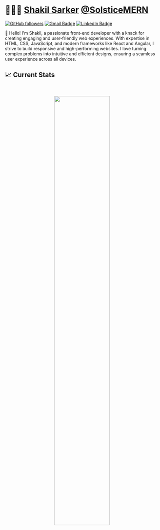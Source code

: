 # 👨🏻‍💻 [Shakil Sarker](https://shakildev.vercel.app/) [@SolsticeMERN](https://shakildev.vercel.app/)

[![GitHub followers](https://img.shields.io/github/followers/SolsticeMERN?label=Follow&style=social)](https://github.com/SolsticeMERN/?tab=follow)
[![Gmail Badge](https://img.shields.io/badge/-sakil.khan882.sk@gmail.com-c14438?style=social&logo=Gmail&logoColor=red&link=mailto:sakil.khan882.sk@gmail.com)](mailto:sakil.khan882.sk@gmail.com)
[![LinkedIn Badge](https://img.shields.io/badge/-LinkedIn-blue?style=social&logo=Linkedin&logoColor=blue&link=https://www.linkedin.com/in/shakil-sarker/)](https://www.linkedin.com/in/shakil-sarker/)

:wave: Hello! I'm Shakil, a passionate front-end developer with a knack for creating engaging and user-friendly web experiences. With expertise in HTML, CSS, JavaScript, and modern frameworks like React and Angular, I strive to build responsive and high-performing websites. I love turning complex problems into intuitive and efficient designs, ensuring a seamless user experience across all devices.

## :chart_with_upwards_trend: Current Stats

<br />
<p align="center">
  <img width="60%" src="https://github-readme-streak-stats.herokuapp.com?user=SolsticeMERN
&theme=react&hide_border=true&background=0D1117&stroke=0D1117&fire=FF1CF7&sideLabels=00F0FF&currStreakNum=FF1CF7&ring=FF1CF7&currStreakLabel=FF1CF7&sideNums=00F0FF" />
</p>

<!---
SolsticeMERN/SolsticeMERN is a ✨ special ✨ repository because its `README.md` (this file) appears on your GitHub profile.
You can click the Preview link to take a look at your changes.
--->
